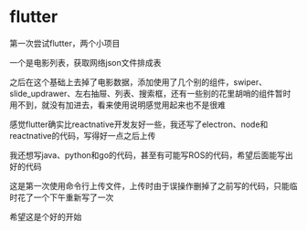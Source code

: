 # flutter
第一次尝试flutter，两个小项目   

一个是电影列表，获取网络json文件排成表     
    
之后在这个基础上去掉了电影数据，添加使用了几个别的组件，swiper、slide_updrawer、左右抽屉、列表、搜索框，还有一些别的花里胡哨的组件暂时用不到，就没有加进去，看来使用说明感觉用起来也不是很难  
  
感觉flutter确实比reactnative开发友好一些，我还写了electron、node和reactnative的代码，写得好一点之后上传    
  
我还想写java、python和go的代码，甚至有可能写ROS的代码，希望后面能写出好的代码  
  
这是第一次使用命令行上传文件，上传时由于误操作删掉了之前写的代码，只能临时花了一个下午重新写了一次  
  
希望这是个好的开始    
